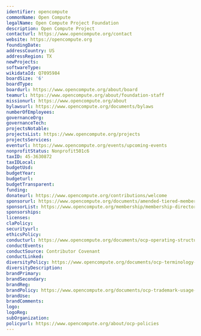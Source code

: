 ```yaml
---
identifier: opencompute
commonName: Open Compute
legalName: Open Compute Project Foundation
description: Open Compute Project
contacturl: https://www.opencompute.org/contact
website: https://opencompute.org
foundingDate:
addressCountry: US
addressRegion: TX
newProjects:
softwareType:
wikidataId: Q7095984
boardSize: '6'
boardType:
boardurl: https://www.opencompute.org/about/board
teamurl: https://www.opencompute.org/about/foundation-staff
missionurl: https://www.opencompute.org/about
bylawsurl: https://www.opencompute.org/documents/bylaws
numberOfEmployees:
governanceOrg:
governanceTech:
projectsNotable:
projectsList: https://www.opencompute.org/projects
projectsServices:
eventurl: https://www.opencompute.org/events/upcoming-events
nonprofitStatus: Nonprofit501c6
taxID: 45-3630872
taxIDLocal:
budgetUsd:
budgetYear:
budgeturl:
budgetTransparent:
funding:
donateurl: https://www.opencompute.org/contributions/welcome
sponsorurl: https://www.opencompute.org/documents/amended-tiered-membership-policy
sponsorList: https://www.opencompute.org/membership/membership-directory
sponsorships: 
licenses:
claPolicy:
securityurl:
ethicsPolicy:
conducturl: https://www.opencompute.org/documents/ocp-operating-structure-and-policies-as-of-mar-2025
conductEvents:
conductSource: Contributor Covenant
conductLinked:
diversityPolicy: https://www.opencompute.org/documents/ocp-terminology-guidelines-for-inclusion-and-openness
diversityDescription:
brandPrimary:
brandSecondary:
brandReg:
brandPolicy: https://www.opencompute.org/documents/ocp-trademark-usage-guidelines
brandUse:
brandComments:
logo:
logoReg:
subOrganization:
policyurl: https://www.opencompute.org/about/ocp-policies
---
```


